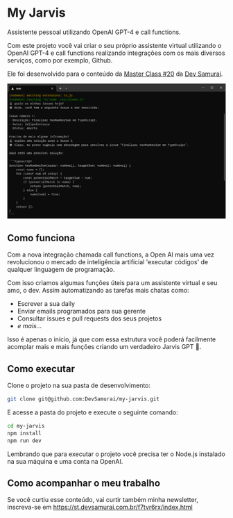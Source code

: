 # My Jarvis

Assistente pessoal utilizando OpenAI GPT-4 e call functions.

Com este projeto você vai criar o seu próprio assistente virtual utilizando o OpenAI GPT-4 e call functions realizando integrações com os mais diversos serviços, como por exemplo, Github.

Ele foi desenvolvido para o conteúdo da [Master Class #20](https://www.youtube.com/watch?v=LVkyceIOs7s) da [Dev Samurai](https://devsamurai.com.br).

![](./docs/screenshot.png)

## Como funciona

Com a nova integração chamada call functions, a Open AI mais uma vez revolucionou o mercado de inteligência artificial 'executar códigos' de qualquer linguagem de programação.

Com isso criamos algumas funções úteis para um assistente virtual e seu amo, o dev. Assim automatizando as tarefas mais chatas como:

- Escrever a sua daily
- Enviar emails programados para sua gerente
- Consultar issues e pull requests dos seus projetos
- *e mais...*

Isso é apenas o início, já que com essa estrutura você poderá facilmente acomplar mais e mais funções criando um verdadeiro Jarvis GPT 🤖.

## Como executar

Clone  o projeto na sua pasta de desenvolvimento:

```sh
git clone git@github.com:DevSamurai/my-jarvis.git
```

E acesse a pasta do projeto e execute o seguinte comando:

```sh
cd my-jarvis
npm install
npm run dev
```

Lembrando que para executar o projeto você precisa ter o Node.js instalado na sua máquina e uma conta na OpenAI.

## Como acompanhar o meu trabalho

Se você curtiu esse conteúdo, vai curtir também minha newsletter, inscreva-se em <https://st.devsamurai.com.br/f7tvr6rx/index.html>
